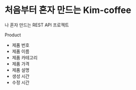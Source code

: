 # 처음부터 혼자 만드는 Kim-coffee

나 혼자 만드는 REST API 프로젝트

Product
- 제품 번호
- 제품 이름
- 제품 카테고리
- 제품 가격
- 제품 설명
- 생성 시간
- 수정 시간



